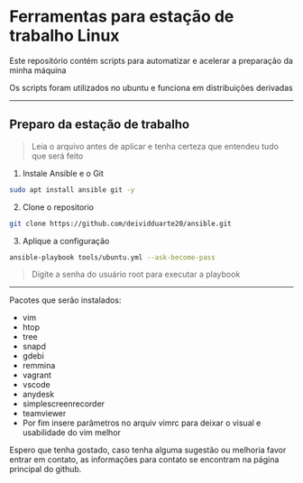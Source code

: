 # Ferramentas para estação de trabalho Linux

Este repositório contém scripts para automatizar e acelerar a preparação da minha máquina


Os scripts foram utilizados no ubuntu e funciona em distribuições derivadas
___

## Preparo da estação de trabalho

> Leia o arquivo antes de aplicar e tenha certeza que entendeu tudo que será feito

1. Instale Ansible e o Git
```bash
sudo apt install ansible git -y
```
2. Clone o repositorio
```bash
git clone https://github.com/deividduarte20/ansible.git
```

3. Aplique a configuração
```bash
ansible-playbook tools/ubuntu.yml --ask-become-pass
```
>Digite a senha do usuário root para executar a playbook
___

Pacotes que serão instalados:
- vim
- htop
- tree
- snapd
- gdebi
- remmina
- vagrant
- vscode
- anydesk
- simplescreenrecorder
- teamviewer
- Por fim insere parâmetros no arquiv vimrc para deixar o visual e usabilidade do vim melhor


Espero que tenha gostado, caso tenha alguma sugestão ou melhoria favor entrar em contato, as informações para contato se encontram na página principal do github.

